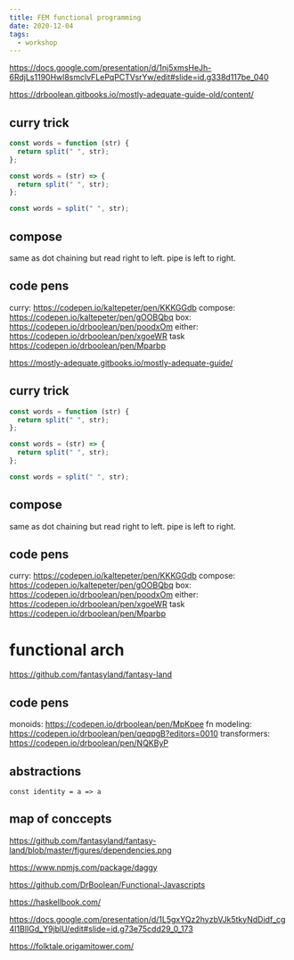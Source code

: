 ```yaml
---
title: FEM functional programming
date: 2020-12-04
tags:
  - workshop
---
```


https://docs.google.com/presentation/d/1nj5xmsHeJh-6RdjLs1190Hwl8smclvFLePqPCTVsrYw/edit#slide=id.g338d117be_040

https://drboolean.gitbooks.io/mostly-adequate-guide-old/content/

## curry trick

```javascript
const words = function (str) {
  return split(" ", str);
};
```

```javascript
const words = (str) => {
  return split(" ", str);
};
```

```javascript
const words = split(" ", str);
```

## compose

same as dot chaining but read right to left. pipe is left to right.

## code pens

curry: https://codepen.io/kaltepeter/pen/KKKGGdb
compose: https://codepen.io/kaltepeter/pen/gOOBQbq
box: https://codepen.io/drboolean/pen/poodxOm
either: https://codepen.io/drboolean/pen/xgoeWR
task https://codepen.io/drboolean/pen/Mparbp

https://mostly-adequate.gitbooks.io/mostly-adequate-guide/

## curry trick

```javascript
const words = function (str) {
  return split(" ", str);
};
```

```javascript
const words = (str) => {
  return split(" ", str);
};
```

```javascript
const words = split(" ", str);
```

## compose

same as dot chaining but read right to left. pipe is left to right.

## code pens

curry: https://codepen.io/kaltepeter/pen/KKKGGdb
compose: https://codepen.io/kaltepeter/pen/gOOBQbq
box: https://codepen.io/drboolean/pen/poodxOm
either: https://codepen.io/drboolean/pen/xgoeWR
task https://codepen.io/drboolean/pen/Mparbp

# functional arch

https://github.com/fantasyland/fantasy-land

## code pens

monoids: https://codepen.io/drboolean/pen/MpKpee
fn modeling: https://codepen.io/drboolean/pen/qeqpgB?editors=0010
transformers: https://codepen.io/drboolean/pen/NQKByP

## abstractions

`const identity = a => a`

## map of conccepts

https://github.com/fantasyland/fantasy-land/blob/master/figures/dependencies.png

https://www.npmjs.com/package/daggy

https://github.com/DrBoolean/Functional-Javascripts

https://haskellbook.com/

https://docs.google.com/presentation/d/1L5gxYQz2hyzbVJk5tkyNdDidf_cg4I1BlIGd_Y9jblU/edit#slide=id.g73e75cdd29_0_173

https://folktale.origamitower.com/
